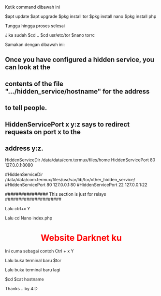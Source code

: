 Ketik command dibawah ini

$apt update 
$apt upgrade
$pkg install tor
$pkg install nano
$pkg install php

Tunggu hingga proses selesai

Jika sudah 
$cd ..
$cd usr/etc/tor
$nano torrc

Samakan dengan dibawah ini:

## Once you have configured a hidden service, you can look at the
## contents of the file ".../hidden_service/hostname" for the address
## to tell people.
##
## HiddenServicePort x y:z says to redirect requests on port x to the
## address y:z.

HiddenServiceDir /data/data/com.termux/files/home
HiddenServicePort 80 127.0.0.1:8080

#HiddenServiceDir /data/data/com.termux/files/usr/var/lib/tor/other_hidden_service/
#HiddenServicePort 80 127.0.0.1:80
#HiddenServicePort 22 127.0.0.1:22

################ This section is just for relays #####################

Lalu ctrl+x 
Y

Lalu cd
Nano index.php
<center><h1><font color="red">Website Darknet ku</font></h1></center>


Ini cuma sebagai contoh
Ctrl + x Y

Lalu buka terminal baru
$tor

Lalu buka terminal baru lagi

$cd
$cat hostname


Thanks .. by 4.D
